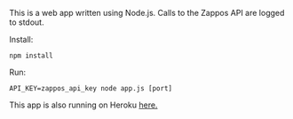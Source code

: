 This is a web app written using Node.js. Calls to the Zappos API are logged to stdout.

Install:

`npm install`

Run:

`API_KEY=zappos_api_key node app.js [port]`

This app is also running on Heroku [here.](http://zappos-grab-bag-creator.herokuapp.com/)
